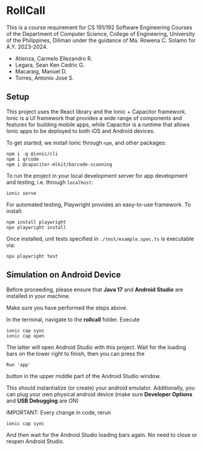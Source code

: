 # RollCall

This is a course requirement for CS 191/192 Software Engineering Courses of the Department of Computer Science, College of Engineering, University of the Philippines, Diliman under the guidance of Ma. Rowena C. Solamo for A.Y. 2023-2024.
- Atienza, Carmelo Ellezandro R.
- Legara, Sean Ken Cedric G.
- Macaraig, Manuel D.
- Torres, Antonio Jose S.

## Setup
This project uses the React library and the Ionic + Capacitor framework. Ionic is a UI framework that provides a wide range of components and features for building mobile apps, while Capacitor is a runtime that allows Ionic apps to be deployed to both iOS and Android devices.

To get started, we install Ionic through `npm`, and other packages:
```
npm i -g @ionic/cli
npm i qrcode
npm i @capacitor-mlkit/barcode-scanning
```
To run the project in your local development server for app development and testing, i.e. through `localhost`:
```
ionic serve
```

For automated testing, Playwright provides an easy-to-use framework. To install:
```
npm install playwright
npx playwright install
```
Once installed, unit tests specified in `./test/example.spec.ts` is executable via:
```
npx playwright test
```

## Simulation on Android Device
Before proceeding, please ensure that **Java 17** and **Android Studio** are installed in your machine.

Make sure you have performed the steps above.

In the terminal, navigate to the **rollcall** folder.
Execute
```
ionic cap sync
ionic cap open
```

The latter will open Android Studio with this project. 
Wait for the loading bars on the lower right to finish, then you can press the 
```
Run 'app'
``` 
button in the upper middle part of the Android Studio window.

This should instantialize (or create) your android emulator.
Additionally, you can plug your own physical android device (make sure **Developer Options** and **USB Debugging** are ON)

IMPORTANT:
Every change in code, rerun
```
ionic cap sync
```
And then wait for the Android Studio loading bars again.
No need to close or reopen Android Studio.


